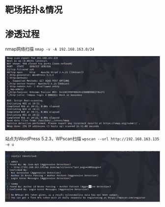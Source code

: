 # 靶场拓扑&情况


# 渗透过程

nmap网络扫描
`nmap -v -A 192.168.163.0/24`

![](attachments/Pasted%20image%2020230304092401.png)

站点为WordPress 5.2.3，WPscan扫描
`wpscan --url http://192.168.163.135 -e u `

![](attachments/Pasted%20image%2020230304095111.png)

